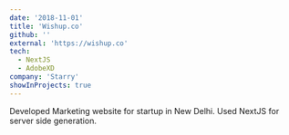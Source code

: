 ```yaml
---
date: '2018-11-01'
title: 'Wishup.co'
github: ''
external: 'https://wishup.co'
tech:
  - NextJS
  - AdobeXD
company: 'Starry'
showInProjects: true
---
```


Developed Marketing website for startup in New Delhi. Used NextJS for server side generation.
